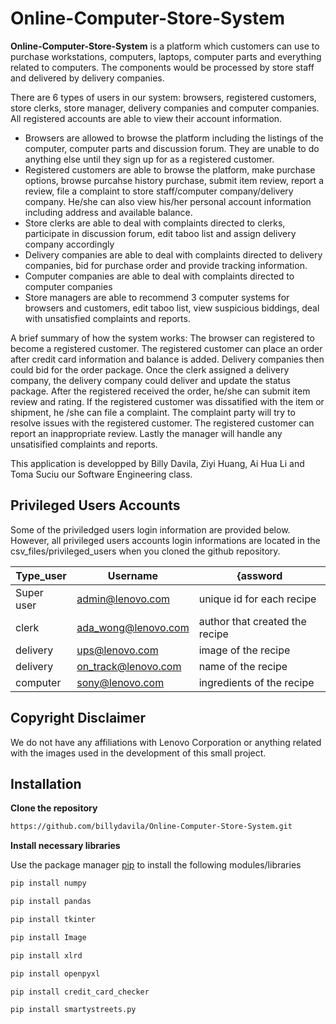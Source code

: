 # Online-Computer-Store-System

**Online-Computer-Store-System** is a platform which customers can use to purchase workstations, computers, laptops, computer parts and everything related to computers. The components would be processed by store staff and delivered by delivery companies. 

There are 6 types of users in our system: browsers, registered customers, store clerks, store manager, delivery companies and computer companies. All registered accounts are able to view their account information. 
* Browsers are allowed to browse the platform including the listings of the computer, computer parts and discussion forum. They are unable to do anything else until they sign up for as a registered customer.
* Registered customers are able to browse the platform, make purchase options, browse purcahse history purchase, submit item review, report a review, file a complaint to store staff/computer company/delivery company. He/she can also view his/her personal account information including address and available balance. 
* Store clerks are able to deal with complaints directed to clerks, participate in discussion forum, edit taboo list and assign delivery company accordingly
* Delivery companies are able to deal with complaints directed to delivery companies, bid for purchase order and provide tracking information. 
* Computer companies are able to deal with complaints directed to computer companies
* Store managers are able to recommend 3 computer systems for browsers and customers, edit taboo list, view suspicious biddings, deal with unsatisfied complaints and reports. 

A brief summary of how the system works:
The browser can registered to become a registered customer. The registered customer can place an order after credit card information and balance is added. Delivery companies then could bid for the order package. Once the clerk assigned a delivery company, the delivery company could deliver and update the status package. After the registered received the order, he/she can submit item review and rating. If the registered customer was dissatified with the item or shipment, he /she can file a complaint. The complaint party will try to resolve issues with the registered customer. The registered customer can report an inappropriate review. Lastly the manager will handle any unsatisified complaints and reports. 

This application is developped by Billy Davila, Ziyi Huang, Ai Hua Li and	Toma Suciu our Software Engineering class.

## Privileged Users Accounts
Some of the priviledged users login information are provided below. However, all privileged users accounts login informations are located in the csv_files/privileged_users when you cloned the github repository. 

| Type_user    | Username            | {assword |
| --------     | ------------------- | --------
| Super user   | admin@lenovo.com    | unique id for each recipe  |
| clerk        | ada_wong@lenovo.com | author that created the recipe |
| delivery     | ups@lenovo.com      | image of the recipe |
| delivery     | on_track@lenovo.com | name of the recipe |
| computer     | sony@lenovo.com     | ingredients of the recipe |

## Copyright Disclaimer
We do not have any affiliations with Lenovo Corporation or anything related with the images used in the development of this small project.

## Installation 
**Clone the repository**
```bash
https://github.com/billydavila/Online-Computer-Store-System.git
```
**Install necessary libraries**

Use the package manager [pip](https://pip.pypa.io/en/stable/) to install the following modules/libraries

```bash
pip install numpy
```

```bash
pip install pandas 
```

```bash
pip install tkinter
```

```bash
pip install Image
```

```bash
pip install xlrd
```

```bash
pip install openpyxl
```

```bash
pip install credit_card_checker
```

```bash
pip install smartystreets.py
```
